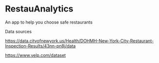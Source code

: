 # RestauAnalytics

An app to help you choose safe restaurants

Data sources

https://data.cityofnewyork.us/Health/DOHMH-New-York-City-Restaurant-Inspection-Results/43nn-pn8j/data


https://www.yelp.com/dataset

